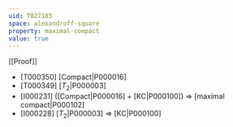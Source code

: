 ```yaml
---
uid: T027183
space: alexandroff-square
property: maximal-compact
value: true
---
```

[[Proof]]

* [T000350] [Compact|P000016]
* [T000349] [$T_2$|P000003]
* [I000231] ([Compact|P000016] + [KC|P000100]) => [maximal compact|P000102]
* [I000228] [$T_2$|P000003] => [KC|P000100]

